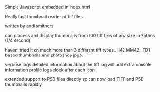 Simple Javascript embedded in index.html

Really fast thumbnail reader of tiff files.

written by andi smithers

can process and display thumbnails from 100 tiff files of any size in 250ms (1/4 second)

havent tried it on much more than 3 different tiff types..  II42 MM42.  IFD1 based thumbnails and photoshop jpgs.

verbose logs detailed information about the tiff
log will add extra console information
profile logs clock after each icon

extended support to PSD files directly
so can now load TIFF and PSD thumbnails rapidly
